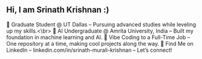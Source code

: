 ## Hi, I am Srinath Krishnan :)
🏫 Graduate Student @ UT Dallas – Pursuing advanced studies while leveling up my skills.<\br>
🤖 AI Undergraduate @ Amrita University, India – Built my foundation in machine learning and AI.
🎸 Vibe Coding to a Full-Time Job – One repository at a time, making cool projects along the way.
🔗 Find Me on LinkedIn – linkedin.com/in/srinath-murali-krishnan – Let’s connect!
